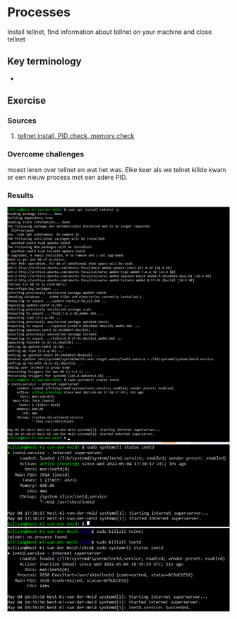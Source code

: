 # Processes 
Install tellnet, find information about tellnet on your machine and close tellnet

## Key terminology
 - 
 


## Exercise
### Sources
1. [tellnet install, PID check, memory check](https://www.howtoforge.com/how-to-install-and-use-telnet-on-ubuntu/)




### Overcome challenges
moest leren over tellnet en wat het was. Elke keer als we telnet killde kwam er een nieuw process met een adere PID.


### Results
![SS](../../00_includes/LNX-06/instaltellnet.png)
![SS](../../00_includes/LNX-06/PID.png)
![SS](../../00_includes/LNX-06/killtelnet.png)

